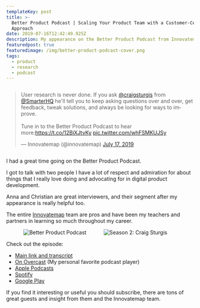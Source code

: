 ```yaml
---
templateKey: post
title: >-
  Better Product Podcast | Scaling Your Product Team with a Customer-Centric
  Approach
date: 2019-07-16T12:42:49.925Z
description: My appearance on the Better Product Podcast from Innovatemap
featuredpost: true
featuredimage: /img/better-product-podcast-cover.png
tags:
  - product
  - research
  - podcast
---
```

<div class="columns">
<div class="column is-6 is-offset-6">
<blockquote class="twitter-tweet"><p lang="en" dir="ltr">User research is never done. If you ask <a href="https://twitter.com/craigsturgis?ref_src=twsrc%5Etfw">@craigsturgis</a> from <a href="https://twitter.com/SmarterHQ?ref_src=twsrc%5Etfw">@SmarterHQ</a> he&#39;ll tell you to keep asking questions over and over, get feedback, tweak solutions, and always be looking for ways to improve.<br><br>Tune in to the Better Product Podcast to hear more:<a href="https://t.co/12BiXJtvKy">https://t.co/12BiXJtvKy</a> <a href="https://t.co/whFSMKUJSy">pic.twitter.com/whFSMKUJSy</a></p>&mdash; Innovatemap (@innovatemap) <a href="https://twitter.com/innovatemap/status/1151559885374574592?ref_src=twsrc%5Etfw">July 17, 2019</a></blockquote> <script async src="https://platform.twitter.com/widgets.js" charset="utf-8"></script>
</div>
</div>

I had a great time going on the Better Product Podcast. 

I got to talk with two people I have a lot of respect and admiration for about things that I really love doing and advocating for in digital product development.

Anna and Christian are great interviewers, and their segment after my appearance is really helpful too.

The entire [Innovatemap](https://innovatemap.com/) team are pros and have been my teachers and partners in learning so much throughout my career.

<div class="columns">
<div class="column"></div>
<div class="column"><img alt="Better Product Podcast" src="https://craigsturgis.com/img/better-product-podcast-cover.png" /></div>
<div class="column"><img alt="Season 2: Craig Sturgis" src="https://craigsturgis.com/img/better-product-craig-sturgis-episode-art.png" /></div>
<div class="column"></div>
</div>

Check out the episode:

* [Main link and transcript](https://innovatemap.com/podcast/scaling-your-product-team-with-a-customer-centric-approach/)
* [On Overcast](https://overcast.fm/+QtYTdI-Fk) (My personal favorite podcast player)
* [Apple Podcasts](https://itunes.apple.com/us/podcast/better-product/id1451869239)
* [Spotify](https://open.spotify.com/show/0G5ngjojeBAWqWqQHcDlLA)
* [Google Play](https://play.google.com/music/m/Ivgqce5aechyvniugawrwqfhpxq?t=Better_Product)

If you find it interesting or useful you should subscribe, there are tons of great guests and insight from them and the Innovatemap team.
